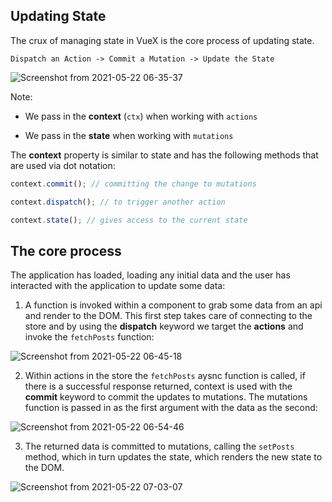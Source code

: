 ## Updating State

The crux of managing state in VueX is the core process of updating state.

`Dispatch an Action -> Commit a Mutation -> Update the State`

![Screenshot from 2021-05-22 06-35-37](https://user-images.githubusercontent.com/73107656/119215808-f107a380-bac7-11eb-9ea4-3670de788f56.png)

Note:

- We pass in the **context** (`ctx`) when working with `actions`

- We pass in the **state** when working with `mutations`

The **context** property is similar to state and has the following methods that are used via dot notation:

```js
context.commit(); // committing the change to mutations

context.dispatch(); // to trigger another action

context.state(); // gives access to the current state
```

## The core process

The application has loaded, loading any initial data and the user has interacted with the application to update some data:

1. A function is invoked within a component to grab some data from an api and render to the DOM. This first step takes care of connecting to the store and by using the **dispatch** keyword we target the **actions** and invoke the `fetchPosts` function:

![Screenshot from 2021-05-22 06-45-18](https://user-images.githubusercontent.com/73107656/119216067-4d1ef780-bac9-11eb-9c42-a502e48e3c28.png)

2. Within actions in the store the `fetchPosts` aysnc function is called, if there is a successful response returned, context is used with the **commit** keyword to commit the updates to mutations. The mutations function is passed in as the first argument with the data as the second:

![Screenshot from 2021-05-22 06-54-46](https://user-images.githubusercontent.com/73107656/119216251-9d4a8980-baca-11eb-911a-550aa04d0756.png)

3. The returned data is committed to mutations, calling the `setPosts` method, which in turn updates the state, which renders the new state to the DOM.

![Screenshot from 2021-05-22 07-03-07](https://user-images.githubusercontent.com/73107656/119216471-cc152f80-bacb-11eb-9e0d-808130491afc.png)
